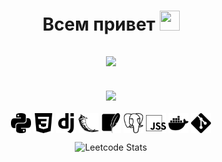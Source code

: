 <h1 align="center">Всем привет
    <img src="https://github.com/blackcater/blackcater/raw/main/images/Hi.gif" height="32" width="32">
</h1>


<h2 align="center">
    <img src="https://readme-typing-svg.herokuapp.com?color=%2336BCF7&lines=Я+Python+backend+разрабочик">
</h2>
<br>
<div align="center">
    <img src="https://github-readme-stats.vercel.app/api/top-langs/?username=Alset-Nikolas&layout=compact&show_icons=true&title_color=ffffff&icon_color=34abeb&text_color=daf7dc&bg_color=151515"/>
</div>
<br>
<div align="center">
    <img align=top src="./static/img/python.svg" height="32"/>
    <img align=top src="./static/img/css3.svg" height="32"/>
    <img align=top src="./static/img/django.svg" height="32"/>
    <img align=top src="./static/img/flask.svg" height="32"/>
    <img align=top src="./static/img/sqlite.svg" height="32"/>
    <img align=top src="./static/img/postgresql.svg" height="32"/>
    <img align=top src="./static/img/jss.svg" height="32"/>
    <img align=top src="./static/img/docker.svg" height="32"/>
    <img align=top src="./static/img/git.svg" height="32"/>
<div>
    
    
    
![Leetcode Stats](https://leetcard.jacoblin.cool/Alset-Nikolas)

<!--
**Alset-Nikolas/Alset-Nikolas** is a ✨ _special_ ✨ repository because its `README.md` (this file) appears on your GitHub profile.

Here are some ideas to get you started:

- 🔭 I’m currently working on ...
- 🌱 I’m currently learning ...
- 👯 I’m looking to collaborate on ...
- 🤔 I’m looking for help with ...
- 💬 Ask me about ...
- 📫 How to reach me: ...
- 😄 Pronouns: ...
- ⚡ Fun fact: ...
-->
